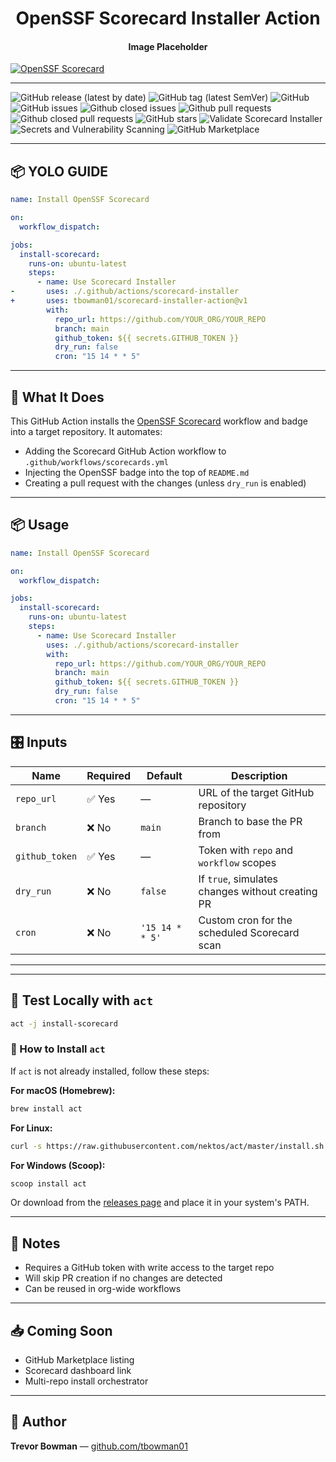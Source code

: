 <div align="center">

# OpenSSF Scorecard Installer Action
#### Image Placeholder 
</div>


[![OpenSSF Scorecard](https://api.securityscorecards.dev/projects/github.com/tbowman01/scorecard-installer-action/badge)](https://securityscorecards.dev/viewer/?uri=github.com/tbowman01/scorecard-installer-action)

---
![GitHub release (latest by date)](https://img.shields.io/github/v/release/tbowman01/scorecard-installer-action)
![GitHub tag (latest SemVer)](https://img.shields.io/github/v/tag/tbowman01/scorecard-installer-action)
![GitHub](https://img.shields.io/github/license/tbowman01/scorecard-installer-action)
![GitHub issues](https://img.shields.io/github/issues/tbowman01/scorecard-installer-action)
![Github closed issues](https://img.shields.io/github/issues-closed-raw/tbowman01/scorecard-installer-action)
![Github pull requests](https://img.shields.io/github/issues-pr-raw/tbowman01/scorecard-installer-action?color=brightgreen)
![Github closed pull requests](https://img.shields.io/github/issues-pr-closed-raw/tbowman01/scorecard-installer-action?color=green)
![GitHub stars](https://img.shields.io/github/stars/tbowman01/scorecard-installer-action)
![Validate Scorecard Installer](https://github.com/tbowman01/scorecard-installer-action/workflows/Validate%20Scorecard%20Installer/badge.svg)
![Secrets and Vulnerability Scanning](https://github.com/tbowman01/scorecard-installer-action/workflows/Secrets%20and%20Vulnerability%20Scanning/badge.svg)
![GitHub Marketplace](https://img.shields.io/badge/Marketplace-Scorecard%20Installer-blue?logo=github)



---
## 📦 YOLO GUIDE

```yaml
name: Install OpenSSF Scorecard

on:
  workflow_dispatch:

jobs:
  install-scorecard:
    runs-on: ubuntu-latest
    steps:
      - name: Use Scorecard Installer
-       uses: ./.github/actions/scorecard-installer
+       uses: tbowman01/scorecard-installer-action@v1
        with:
          repo_url: https://github.com/YOUR_ORG/YOUR_REPO
          branch: main
          github_token: ${{ secrets.GITHUB_TOKEN }}
          dry_run: false
          cron: "15 14 * * 5"
```

---

## 🚀 What It Does

This GitHub Action installs the [OpenSSF Scorecard](https://github.com/ossf/scorecard) workflow and badge into a target repository. It automates:

* Adding the Scorecard GitHub Action workflow to `.github/workflows/scorecards.yml`
* Injecting the OpenSSF badge into the top of `README.md`
* Creating a pull request with the changes (unless `dry_run` is enabled)

---

## 📦 Usage

```yaml
name: Install OpenSSF Scorecard

on:
  workflow_dispatch:

jobs:
  install-scorecard:
    runs-on: ubuntu-latest
    steps:
      - name: Use Scorecard Installer
        uses: ./.github/actions/scorecard-installer
        with:
          repo_url: https://github.com/YOUR_ORG/YOUR_REPO
          branch: main
          github_token: ${{ secrets.GITHUB_TOKEN }}
          dry_run: false
          cron: "15 14 * * 5"
```

---

## 🎛 Inputs

| Name           | Required | Default         | Description                                      |
| -------------- | -------- | --------------- | ------------------------------------------------ |
| `repo_url`     | ✅ Yes    | —               | URL of the target GitHub repository              |
| `branch`       | ❌ No     | `main`          | Branch to base the PR from                       |
| `github_token` | ✅ Yes    | —               | Token with `repo` and `workflow` scopes          |
| `dry_run`      | ❌ No     | `false`         | If `true`, simulates changes without creating PR |
| `cron`         | ❌ No     | `'15 14 * * 5'` | Custom cron for the scheduled Scorecard scan     |

---


---

## 🧪 Test Locally with `act`

```bash
act -j install-scorecard
```

### 🔧 How to Install `act`

If `act` is not already installed, follow these steps:

**For macOS (Homebrew):**

```bash
brew install act
```

**For Linux:**

```bash
curl -s https://raw.githubusercontent.com/nektos/act/master/install.sh | sudo bash
```

**For Windows (Scoop):**

```powershell
scoop install act
```

Or download from the [releases page](https://github.com/nektos/act/releases) and place it in your system's PATH.

---

## 📌 Notes

* Requires a GitHub token with write access to the target repo
* Will skip PR creation if no changes are detected
* Can be reused in org-wide workflows

---

## 📥 Coming Soon

* GitHub Marketplace listing
* Scorecard dashboard link
* Multi-repo install orchestrator

---

## 👤 Author

**Trevor Bowman** — [github.com/tbowman01](https://github.com/tbowman01)
